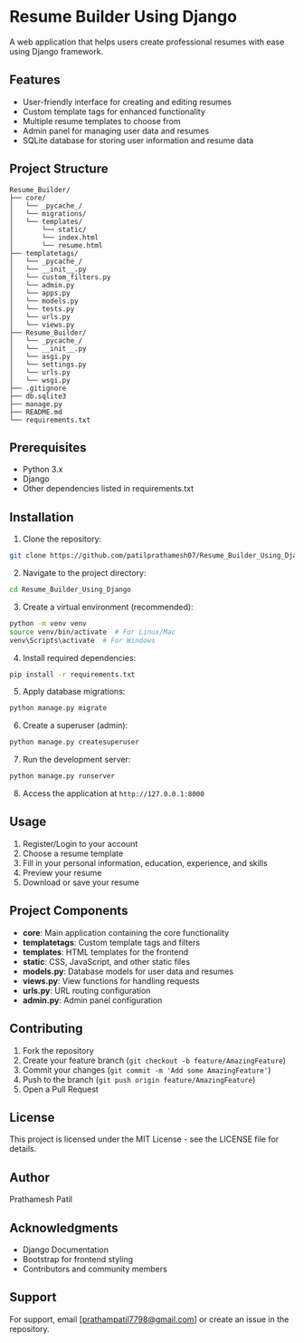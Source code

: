 # Resume Builder Using Django

A web application that helps users create professional resumes with ease using Django framework.

## Features

- User-friendly interface for creating and editing resumes
- Custom template tags for enhanced functionality
- Multiple resume templates to choose from
- Admin panel for managing user data and resumes
- SQLite database for storing user information and resume data

## Project Structure

```
Resume_Builder/
├── core/
│   └── _pycache_/
│   └── migrations/
│   └── templates/
│       └── static/
│       └── index.html
│       └── resume.html
├── templatetags/
│   └── _pycache_/
│   └── __init__.py
│   └── custom_filters.py
│   └── admin.py
│   └── apps.py
│   └── models.py
│   └── tests.py
│   └── urls.py
│   └── views.py
├── Resume_Builder/
│   └── _pycache_/
│   └── __init__.py
│   └── asgi.py
│   └── settings.py
│   └── urls.py
│   └── wsgi.py
├── .gitignore
├── db.sqlite3
├── manage.py
├── README.md
└── requirements.txt
```

## Prerequisites

- Python 3.x
- Django
- Other dependencies listed in requirements.txt

## Installation

1. Clone the repository:
```bash
git clone https://github.com/patilprathamesh07/Resume_Builder_Using_Django.git
```

2. Navigate to the project directory:
```bash
cd Resume_Builder_Using_Django
```

3. Create a virtual environment (recommended):
```bash
python -m venv venv
source venv/bin/activate  # For Linux/Mac
venv\Scripts\activate  # For Windows
```

4. Install required dependencies:
```bash
pip install -r requirements.txt
```

5. Apply database migrations:
```bash
python manage.py migrate
```

6. Create a superuser (admin):
```bash
python manage.py createsuperuser
```

7. Run the development server:
```bash
python manage.py runserver
```

8. Access the application at `http://127.0.0.1:8000`

## Usage

1. Register/Login to your account
2. Choose a resume template
3. Fill in your personal information, education, experience, and skills
4. Preview your resume
5. Download or save your resume

## Project Components

- **core**: Main application containing the core functionality
- **templatetags**: Custom template tags and filters
- **templates**: HTML templates for the frontend
- **static**: CSS, JavaScript, and other static files
- **models.py**: Database models for user data and resumes
- **views.py**: View functions for handling requests
- **urls.py**: URL routing configuration
- **admin.py**: Admin panel configuration

## Contributing

1. Fork the repository
2. Create your feature branch (`git checkout -b feature/AmazingFeature`)
3. Commit your changes (`git commit -m 'Add some AmazingFeature'`)
4. Push to the branch (`git push origin feature/AmazingFeature`)
5. Open a Pull Request

## License

This project is licensed under the MIT License - see the LICENSE file for details.

## Author

Prathamesh Patil

## Acknowledgments

- Django Documentation
- Bootstrap for frontend styling
- Contributors and community members

## Support

For support, email [prathampatil7798@gmail.com] or create an issue in the repository.
